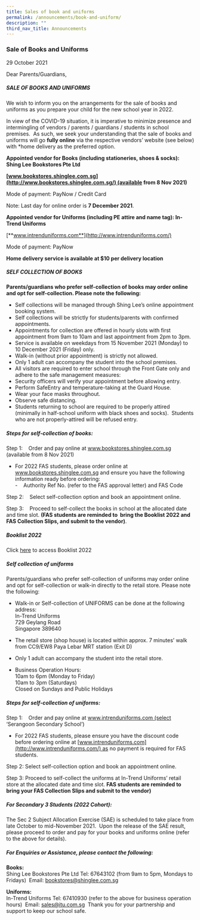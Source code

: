 ```yaml
---
title: Sales of book and uniforms
permalink: /announcements/book-and-uniform/
description: ""
third_nav_title: Announcements
---
```


### Sale of Books and Uniforms

29 October 2021

Dear Parents/Guardians,

##### SALE OF BOOKS AND UNIFORMS

We wish to inform you on the arrangements for the sale of books and uniforms as you prepare your child for the new school year in 2022.

In view of the COVID-19 situation, it is imperative to minimize presence and intermingling of vendors / parents / guardians / students in school premises.  As such, we seek your understanding that the sale of books and uniforms will go **fully online** via the respective vendors’ website (see below) with \*home delivery as the preferred option.

**Appointed vendor for Books (including stationeries, shoes & socks): Shing Lee Bookstores Pte Ltd**

**[www.bookstores.shinglee.com.sg](http://www.bookstores.shinglee.com.sg/) (available from 8 Nov 2021)**

Mode of payment: PayNow / Credit Card

Note: Last day for online order is **7 December 2021**.

**Appointed vendor for Uniforms (including PE attire and name tag): In-Trend Uniforms**

[**www.intrenduniforms.com**](http://www.intrenduniforms.com/)

Mode of payment: PayNow

**Home delivery service is available at $10 per delivery location**

##### SELF COLLECTION OF BOOKS

**Parents/guardians who prefer self-collection of books may order online and opt for self-collection. Please note the following:**

- Self collections will be managed through Shing Lee’s online appointment booking system.
- Self collections will be strictly for students/parents with confirmed appointments.
- Appointments for collection are offered in hourly slots with first appointment from 9am to 10am and last appointment from 2pm to 3pm.
- Service is available on weekdays from 15 November 2021 (Monday) to 10 December 2021 (Friday) only.
- Walk-in (without prior appointment) is strictly not allowed.
- Only 1 adult can accompany the student into the school premises.
- All visitors are required to enter school through the Front Gate only and adhere to the safe management measures: <br>
- Security officers will verify your appointment before allowing entry.
- Perform SafeEntry and temperature-taking at the Guard House.
- Wear your face masks throughout.
- Observe safe distancing.
- Students returning to school are required to be properly attired (minimally in half-school uniform with black shoes and socks).  Students who are not properly-attired will be refused entry.   <br>

##### Steps for self-collection of books:

Step 1:    Order and pay online at www.bookstores.shinglee.com.sg (available from 8 Nov 2021)

- For 2022 FAS students, please order online at www.bookstores.shinglee.com.sg and ensure you have the following information ready before ordering: <br> -    Authority Ref No. (refer to the FAS approval letter) and FAS Code  <br>

Step 2:    Select self-collection option and book an appointment online.   <br>

Step 3:    Proceed to self-collect the books in school at the allocated date and time slot. **(FAS students are reminded to  bring the Booklist 2022 and FAS Collection Slips, and submit to the vendor)**.

##### Booklist 2022

Click [here](https://moe-serangoonsec-staging.netlify.app/parents-and-students/general-matters/2022booklist) to access Booklist 2022

##### Self collection of uniforms

Parents/guardians who prefer self-collection of uniforms may order online and opt for self-collection or walk-in directly to the retail store. Please note the following:

- Walk-in or Self-collection of UNIFORMS can be done at the following address: <br>
  In-Trend Uniforms <br>
  729 Geylang Road <br>
  Singapore 389640

- The retail store (shop house) is located within approx. 7 minutes’ walk from CC9/EW8 Paya Lebar MRT station (Exit D)
- Only 1 adult can accompany the student into the retail store.
- Business Operation Hours: <br>
  10am to 6pm (Monday to Friday) <br>
  10am to 3pm (Saturdays) <br>
  Closed on Sundays and Public Holidays

##### Steps for self-collection of uniforms:

Step 1:    Order and pay online at www.intrenduniforms.com (select ‘Serangoon Secondary School’)

- For 2022 FAS students, please ensure you have the discount code before ordering online at [www.intrenduniforms.com](http://www.intrenduniforms.com/) as no payment is required for FAS students. <br>

Step 2: Select self-collection option and book an appointment online.

Step 3: Proceed to self-collect the uniforms at In-Trend Uniforms’ retail store at the allocated date and time slot.
**FAS students are reminded to bring your FAS Collection Slips and submit to the vendor)**

##### For Secondary 3 Students (2022 Cohort):

The Sec 2 Subject Allocation Exercise (SAE) is scheduled to take place from late October to mid-November 2021.  Upon the release of the SAE result, please proceed to order and pay for your books and uniforms online (refer to the above for details). <br>

##### For Enquiries or Assistance, please contact the following: <br>

**Books:** <br>
Shing Lee Bookstores Pte Ltd
Tel: 67643102 (from 9am to 5pm, Mondays to Fridays) 
Email: [bookstores@shinglee.com.sg](mailto:bookstores@shinglee.com.sg)

**Uniforms:** <br>
In-Trend Uniforms
Tel: 67410930 (refer to the above for business operation hours) 
Email: [sales@itu.com.sg](mailto:sales@itu.com.sg) 
Thank you for your partnership and support to keep our school safe.
